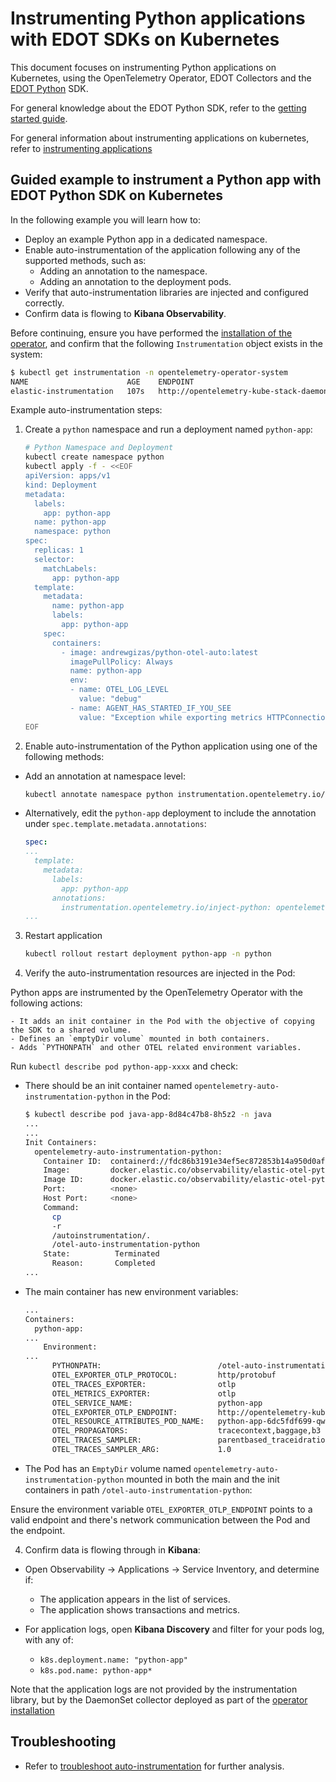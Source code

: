 # Instrumenting Python applications with EDOT SDKs on Kubernetes

This document focuses on instrumenting Python applications on Kubernetes, using the OpenTelemetry Operator, EDOT Collectors and the [EDOT Python](https://github.com/elastic/elastic-otel-python) SDK.

For general knowledge about the EDOT Python SDK, refer to the [getting started guide](https://github.com/elastic/elastic-otel-python/blob/main/docs/get-started.md).

For general information about instrumenting applications on kubernetes, refer to [instrumenting applications](./instrumenting-applications.md)

## Guided example to instrument a Python app with EDOT Python SDK on Kubernetes

In the following example you will learn how to:

- Deploy an example Python app in a dedicated namespace.
- Enable auto-instrumentation of the application following any of the supported methods, such as:
  - Adding an annotation to the namespace.
  - Adding an annotation to the deployment pods.
- Verify that auto-instrumentation libraries are injected and configured correctly.
- Confirm data is flowing to **Kibana Observability**.

Before continuing, ensure you have performed the [installation of the operator](./README.md), and confirm that the following `Instrumentation` object exists in the system:

```bash
$ kubectl get instrumentation -n opentelemetry-operator-system
NAME                      AGE    ENDPOINT                                                                                                
elastic-instrumentation   107s   http://opentelemetry-kube-stack-daemon-collector.opentelemetry-operator-system.svc.cluster.local:4318
```

Example auto-instrumentation steps:

1. Create a `python` namespace and run a deployment named `python-app`:

    ```bash
    # Python Namespace and Deployment
    kubectl create namespace python
    kubectl apply -f - <<EOF
    apiVersion: apps/v1
    kind: Deployment
    metadata:
      labels:
        app: python-app
      name: python-app
      namespace: python
    spec:
      replicas: 1
      selector:
        matchLabels:
          app: python-app
      template:
        metadata:
          name: python-app
          labels:
            app: python-app
        spec:
          containers:
            - image: andrewgizas/python-otel-auto:latest
              imagePullPolicy: Always
              name: python-app
              env: 
              - name: OTEL_LOG_LEVEL
                value: "debug"
              - name: AGENT_HAS_STARTED_IF_YOU_SEE
                value: "Exception while exporting metrics HTTPConnectionPool"
    EOF
    ```


2. Enable auto-instrumentation of the Python application using one of the following methods:

  - Add an annotation at namespace level:

    ```bash
    kubectl annotate namespace python instrumentation.opentelemetry.io/inject-python=opentelemetry-operator-system/elastic-instrumentation
    ```

  - Alternatively, edit the `python-app` deployment to include the annotation under `spec.template.metadata.annotations`:

    ```yaml
    spec:
    ...
      template:
        metadata:
          labels:
            app: python-app
          annotations:
            instrumentation.opentelemetry.io/inject-python: opentelemetry-operator-system/elastic-instrumentation
    ...
    ```

3. Restart application

    ```bash
    kubectl rollout restart deployment python-app -n python
    ```

3. Verify the auto-instrumentation resources are injected in the Pod:

  Python apps are instrumented by the OpenTelemetry Operator with the following actions:

    - It adds an init container in the Pod with the objective of copying the SDK to a shared volume.
    - Defines an `emptyDir volume` mounted in both containers.
    - Adds `PYTHONPATH` and other OTEL related environment variables.

  Run `kubectl describe pod python-app-xxxx` and check:

  - There should be an init container named `opentelemetry-auto-instrumentation-python` in the Pod:

    ```bash
    $ kubectl describe pod java-app-8d84c47b8-8h5z2 -n java
    ...
    ...
    Init Containers:
      opentelemetry-auto-instrumentation-python:
        Container ID:  containerd://fdc86b3191e34ef5ec872853b14a950d0af1e36b0bc207f3d59bd50dd3caafe9
        Image:         docker.elastic.co/observability/elastic-otel-python:0.3.0
        Image ID:      docker.elastic.co/observability/elastic-otel-python@sha256:de7b5cce7514a10081a00820a05097931190567ec6e18a384ff7c148bad0695e
        Port:          <none>
        Host Port:     <none>
        Command:
          cp
          -r
          /autoinstrumentation/.
          /otel-auto-instrumentation-python
        State:          Terminated
          Reason:       Completed
    ...
    ```

  - The main container has new environment variables: 

    ```bash
    ...
    Containers:
      python-app:
    ...
        Environment:
    ...
          PYTHONPATH:                          /otel-auto-instrumentation-python/opentelemetry/instrumentation/auto_instrumentation:/otel-auto-instrumentation-python
          OTEL_EXPORTER_OTLP_PROTOCOL:         http/protobuf
          OTEL_TRACES_EXPORTER:                otlp
          OTEL_METRICS_EXPORTER:               otlp
          OTEL_SERVICE_NAME:                   python-app
          OTEL_EXPORTER_OTLP_ENDPOINT:         http://opentelemetry-kube-stack-daemon-collector.opentelemetry-operator-system.svc.cluster.local:4318
          OTEL_RESOURCE_ATTRIBUTES_POD_NAME:   python-app-6dc5fdf699-qwnbs (v1:metadata.name)
          OTEL_PROPAGATORS:                    tracecontext,baggage,b3
          OTEL_TRACES_SAMPLER:                 parentbased_traceidratio
          OTEL_TRACES_SAMPLER_ARG:             1.0
    ```

  - The Pod has an `EmptyDir` volume named `opentelemetry-auto-instrumentation-python` mounted in both the main and the init containers in path `/otel-auto-instrumentation-python`:

  Ensure the environment variable `OTEL_EXPORTER_OTLP_ENDPOINT` points to a valid endpoint and there's network communication between the Pod and the endpoint.

4. Confirm data is flowing through in **Kibana**:

  - Open Observability -> Applications -> Service Inventory, and determine if:
    - The application appears in the list of services.
    - The application shows transactions and metrics.
  
  - For application logs, open **Kibana Discovery** and filter for your pods log, with any of:
    - `k8s.deployment.name: "python-app"`
    - `k8s.pod.name: python-app*`

  Note that the application logs are not provided by the instrumentation library, but by the DaemonSet collector deployed as part of the [operator installation](./README.md)

## Troubleshooting

- Refer to [troubleshoot auto-instrumentation](./troubleshoot-auto-instrumentation.md) for further analysis.
